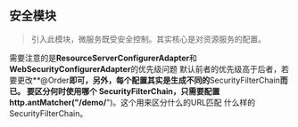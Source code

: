 ## 安全模块
> 引入此模块，微服务既受安全控制。其实核心是对资源服务的配置。

需要注意的是**ResourceServerConfigurerAdapter**和**WebSecurityConfigurerAdapter**的优先级问题
默认前者的优先级高于后者，若要更改**@Order**即可，另外，每个配置其实是生成不同的**SecurityFilterChain**而已。
要区分何时使用哪个 SecurityFilterChain，只需要配置http.antMatcher("/demo/**")。这个用来区分什么的URL匹配
什么样的SecurityFilterChain。


